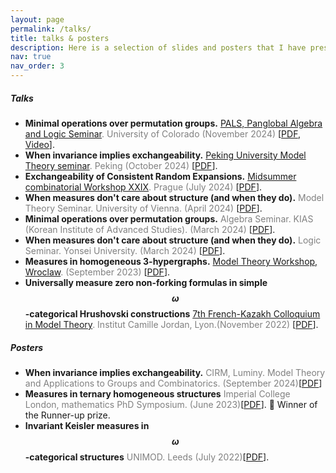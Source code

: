 ```yaml
---
layout: page
permalink: /talks/
title: talks & posters
description: Here is a selection of slides and posters that I have presented at conferences or seminars. Please email me if you would like the slides or notes from any talk that I haven't uploaded on this site yet.
nav: true
nav_order: 3
---
```


##### **Talks**
* **Minimal operations over permutation groups.** <span style="color:gray">
[PALS, Panglobal Algebra and Logic Seminar](https://math.colorado.edu/algebralogic/paolo-marimon1.html). University of Colorado (November 2024)
</span>[[PDF](http://paolomarimon.github.io/assets/pdf/talks/PALS_2024NOV.pdf), [Video](https://youtu.be/RO60Z__JHkE)].
* **When invariance implies exchangeability.** <span style="color:gray">
[Peking University Model Theory seminar](http://faculty.bicmr.pku.edu.cn/~kyle/pkuMTS.html). Peking (October 2024)
</span>[[PDF](http://paolomarimon.github.io/assets/pdf/talks/PKU2024.pdf)].
* **Exchangeability of Consistent Random Expansions.** <span style="color:gray">
[Midsummer combinatorial Workshop XXIX](https://www.mff.cuni.cz/en/kam/events/mcw/mcw-2024). Prague (July 2024)
</span>[[PDF](http://paolomarimon.github.io/assets/pdf/talks/MidsummerCombinatorics2024.pdf)].
* **When measures don't care about structure (and when they do).** <span style="color:gray">
Model Theory Seminar. University of Vienna. (April 2024)
</span>[[PDF](http://paolomarimon.github.io/assets/pdf/talks/Vienna_talk_2024.pdf)].
* **Minimal operations over permutation groups.** <span style="color:gray">
Algebra Seminar. KIAS (Korean Institute of Advanced Studies). (March 2024)
</span>[[PDF](http://paolomarimon.github.io/assets/pdf/talks/KIAS_talk_2024.pdf)].
* **When measures don't care about structure (and when they do).** <span style="color:gray">
Logic Seminar. Yonsei University. (March 2024)
</span>[[PDF](http://paolomarimon.github.io/assets/pdf/talks/Yonsei_talk_2024.pdf)].
* **Measures in homogeneous 3-hypergraphs.** <span style="color:gray">
[Model Theory Workshop, Wroclaw](https://www.math.uni.wroc.pl/~pkowa/work23.html). (September 2023)
</span>[[PDF](http://paolomarimon.github.io/assets/pdf/talks/Wroclaw_talk.pdf)].
* **Universally measure zero non-forking formulas in
simple $$\omega $$-categorical Hrushovski constructions** <span style="color:gray"> [7th French-Kazakh Colloquium in Model Theory](http://math.univ-lyon1.fr/homes-www/wagner/7CFK/7CFK.html). Institut
Camille Jordan, Lyon.(November 2022) </span>[[PDF](http://paolomarimon.github.io/assets/pdf/talks/LYON_talk_2022.pdf)].

##### **Posters**
* **When invariance implies exchangeability.** <span style="color:gray"> CIRM, Luminy. Model Theory and Applications to Groups and Combinatorics. (September 2024)</span>[[PDF](http://paolomarimon.github.io/assets/pdf/posters/LUMINY.pdf)]
* **Measures in ternary homogeneous structures** <span style="color:gray">Imperial College London, mathematics PhD Symposium. (June 2023)</span>[[PDF](http://paolomarimon.github.io/assets/pdf/posters/TERNARY_poster.pdf)]. :tada: Winner of the Runner-up prize.
* **Invariant Keisler measures in $$\omega$$-categorical structures**  <span style="color:gray"> UNIMOD. Leeds (July 2022)</span>[[PDF](http://paolomarimon.github.io/assets/pdf/posters/UNIMOD_poster.pdf)].

